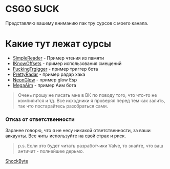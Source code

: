 # CSGO SUCK
Представляю вашему вниманию пак тру сурсов с моего канала.

# Какие тут лежат сурсы

  - [SimpleReader] - Пример чтения из памяти
  - [IKnowOffsets] - пример использования смещений
  - [FuckingTrgigger] - пример триггер бота
  - [PrettyRadar] - пример радар хака
  - [NeonGlow] - пример glow Esp
  - [MegaAim] - пример Аим бота
  
> Очень прошу не писать мне в ВК по поводу того, что что-то не компилится и тд. 
> Все исходники я проверял перед тем как залить, так что постарайтесь разобраться сами.

### Отказ от ответственности
Заранее говорю, что я не несу никакой ответственности, за ваши аккаунты. Все читы используйте на свой страх и риск.

> p.s.
> Если это будет читать разработчики Valve, то знайте, что ваш античит - полнейшее дерьмо.

[ShockByte]

[SimpleReader]: <https://www.youtube.com/watch?v=yzPeTFXavLs>
[IKnowOffsets]: <https://www.youtube.com/watch?v=w5tGoVJh5fs>
[FuckingTrgigger]: <https://www.youtube.com/watch?v=9m5NTJGHJDA>
[PrettyRadar]: <https://www.youtube.com/watch?v=J5LWCE1gmRc>
[NeonGlow]: <https://www.youtube.com/watch?v=dj8-6K9XDqU>
[MegaAim]: <https://www.youtube.com/watch?v=EYwhHa2Xpdg>
[ShockByte]: <https://vk.com/shockbyte>

